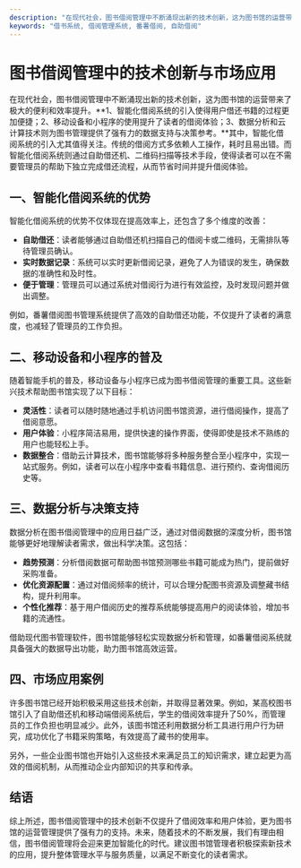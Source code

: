 ```yaml
---
description: "在现代社会，图书借阅管理中不断涌现出新的技术创新，这为图书馆的运营带来了极大的便利和效率提升。**1、智能化借阅系统的引入使得用户借还书籍的过程更加便捷；2、移动设备和小程序的使用提升了读者的借阅体验；3、数据分析和云计算技术则为图书管理提供了强有力的数据支持与决策参考。**其中，智能化借阅系统的引入尤其值得关注。传统的借阅方式多依赖人工操作，耗时且易出错。而智能化借阅系统则通过自助借还机、二维码扫描等技术手段，使得读者可以在不需要管理员的帮助下独立完成借还流程，从而节省时间并提升借阅体验。"
keywords: "借书系统, 借阅管理系统, 番薯借阅, 自助借阅"
---
```

# 图书借阅管理中的技术创新与市场应用

在现代社会，图书借阅管理中不断涌现出新的技术创新，这为图书馆的运营带来了极大的便利和效率提升。**1、智能化借阅系统的引入使得用户借还书籍的过程更加便捷；2、移动设备和小程序的使用提升了读者的借阅体验；3、数据分析和云计算技术则为图书管理提供了强有力的数据支持与决策参考。**其中，智能化借阅系统的引入尤其值得关注。传统的借阅方式多依赖人工操作，耗时且易出错。而智能化借阅系统则通过自助借还机、二维码扫描等技术手段，使得读者可以在不需要管理员的帮助下独立完成借还流程，从而节省时间并提升借阅体验。

## **一、智能化借阅系统的优势**

智能化借阅系统的优势不仅体现在提高效率上，还包含了多个维度的改善：

- **自助借还**：读者能够通过自助借还机扫描自己的借阅卡或二维码，无需排队等待管理员确认。
- **实时数据记录**：系统可以实时更新借阅记录，避免了人为错误的发生，确保数据的准确性和及时性。
- **便于管理**：管理员可以通过系统对借阅行为进行有效监控，及时发现问题并做出调整。

例如，番薯借阅图书管理系统提供了高效的自助借还功能，不仅提升了读者的满意度，也减轻了管理员的工作负担。

## **二、移动设备和小程序的普及**

随着智能手机的普及，移动设备与小程序已成为图书借阅管理的重要工具。这些新兴技术帮助图书馆实现了以下目标：

- **灵活性**：读者可以随时随地通过手机访问图书馆资源，进行借阅操作，提高了借阅意愿。
- **用户体验**：小程序简洁易用，提供快速的操作界面，使得即使是技术不熟练的用户也能轻松上手。
- **数据整合**：借助云计算技术，图书馆能够将多种服务整合至小程序中，实现一站式服务。例如，读者可以在小程序中查看书籍信息、进行预约、查询借阅历史等。

## **三、数据分析与决策支持**

数据分析在图书借阅管理中的应用日益广泛，通过对借阅数据的深度分析，图书馆能够更好地理解读者需求，做出科学决策。这包括：

- **趋势预测**：分析借阅数据可帮助图书馆预测哪些书籍可能成为热门，提前做好采购准备。
- **优化资源配置**：通过对借阅频率的统计，可以合理分配图书资源及调整藏书结构，提升利用率。
- **个性化推荐**：基于用户借阅历史的推荐系统能够提高用户的阅读体验，增加书籍的流通性。

借助现代图书管理软件，图书馆能够轻松实现数据分析和管理，如番薯借阅系统就具备强大的数据导出功能，助力图书馆高效运营。

## **四、市场应用案例**

许多图书馆已经开始积极采用这些技术创新，并取得显著效果。例如，某高校图书馆引入了自助借还机和移动端借阅系统后，学生的借阅效率提升了50%，而管理员的工作负担也明显减少。此外，该图书馆还利用数据分析工具进行用户行为研究，成功优化了书籍采购策略，有效提高了藏书的使用率。

另外，一些企业图书馆也开始引入这些技术来满足员工的知识需求，建立起更为高效的借阅机制，从而推动企业内部知识的共享和传承。

## **结语**

综上所述，图书借阅管理中的技术创新不仅提升了借阅效率和用户体验，更为图书馆的运营管理提供了强有力的支持。未来，随着技术的不断发展，我们有理由相信，图书借阅管理将会迎来更加智能化的时代。建议图书馆管理者积极探索新技术的应用，提升整体管理水平与服务质量，以满足不断变化的读者需求。

